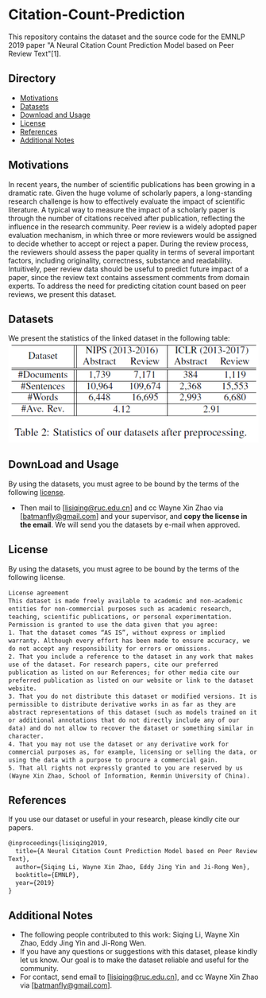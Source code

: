 # Citation-Count-Prediction
This repository contains the dataset and the source code for the EMNLP 2019 paper "A Neural Citation Count Prediction Model based on Peer Review Text"[1].

## Directory
- [Motivations](https://github.com/RUCAIBox/Citation-Count-Prediction/blob/master/README.md#Motivations)
- [Datasets](https://github.com/RUCAIBox/Citation-Count-Prediction/blob/master/README.md#Datasets)
- [Download and Usage](https://github.com/RUCAIBox/Citation-Count-Prediction/blob/master/README.md#Download-and-Usage)
- [License](https://github.com/RUCAIBox/Citation-Count-Prediction/blob/master/README.md#License)
- [References](https://github.com/RUCAIBox/Citation-Count-Prediction/blob/master/README.md#References)
- [Additional Notes](https://github.com/RUCAIBox/Citation-Count-Prediction/blob/master/README.md#Additional-Notes)

## Motivations
In recent years, the number of scientific publications has been growing in a dramatic rate. Given the huge volume of scholarly papers, a long-standing research challenge is how to effectively evaluate the impact of scientific literature. A typical way to measure the impact of a scholarly paper is through the number of citations received after publication, reflecting the influence in the research community. Peer review is a widely adopted paper evaluation mechanism, in which three or more reviewers would be assigned to decide whether to accept or reject a paper. During the review process, the reviewers should assess the paper quality in terms of several important factors, including originality, correctness, substance and readability. Intuitively, peer review data should be useful to predict future impact of a paper, since the review text contains assessment comments from domain experts. To address the need for predicting citation count based on peer reviews, we present this dataset. 

## Datasets
We present the statistics of the linked dataset in the following table:
![statistics](statistics.png)

## DownLoad and Usage
By using the datasets, you must agree to be bound by the terms of the following [license](https://github.com/RUCAIBox/Citation-Count-Prediction/blob/master/README.md#Licence).
- Then mail to [lisiqing@ruc.edu.cn] and cc Wayne Xin Zhao via [batmanfly@gmail.com] and your supervisor, and **copy the license in the email**. We will send you the datasets by e-mail when approved.

## License
By using the datasets, you must agree to be bound by the terms of the following license.

```
License agreement
This dataset is made freely available to academic and non-academic entities for non-commercial purposes such as academic research, teaching, scientific publications, or personal experimentation. Permission is granted to use the data given that you agree:
1. That the dataset comes “AS IS”, without express or implied warranty. Although every effort has been made to ensure accuracy, we do not accept any responsibility for errors or omissions. 
2. That you include a reference to the dataset in any work that makes use of the dataset. For research papers, cite our preferred publication as listed on our References; for other media cite our preferred publication as listed on our website or link to the dataset website.
3. That you do not distribute this dataset or modified versions. It is permissible to distribute derivative works in as far as they are abstract representations of this dataset (such as models trained on it or additional annotations that do not directly include any of our data) and do not allow to recover the dataset or something similar in character.
4. That you may not use the dataset or any derivative work for commercial purposes as, for example, licensing or selling the data, or using the data with a purpose to procure a commercial gain.
5. That all rights not expressly granted to you are reserved by us (Wayne Xin Zhao, School of Information, Renmin University of China).
```

## References
If you use our dataset or useful in your research, please kindly cite our papers.

```
@inproceedings{lisiqing2019,
  title={A Neural Citation Count Prediction Model based on Peer Review Text},
  author={Siqing Li, Wayne Xin Zhao, Eddy Jing Yin and Ji-Rong Wen},
  booktitle={EMNLP},
  year={2019}
}
```

## Additional Notes
- The following people contributed to this work: Siqing Li, Wayne Xin Zhao, Eddy Jing Yin and Ji-Rong Wen.
- If you have any questions or suggestions with this dataset, please kindly let us know. Our goal is to make the dataset reliable and useful for the community.
- For contact, send email to [lisiqing@ruc.edu.cn], and cc Wayne Xin Zhao via [batmanfly@gmail.com].

